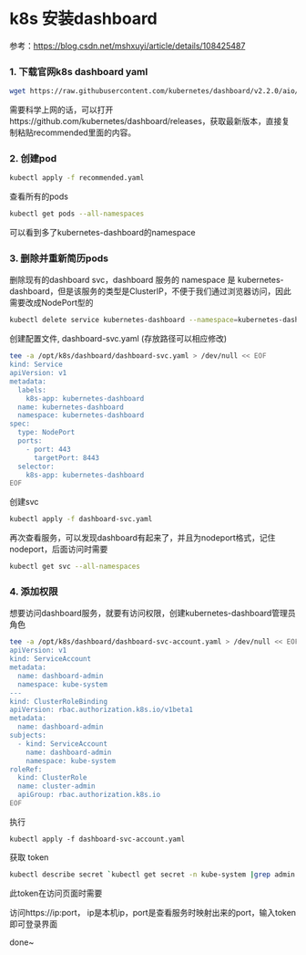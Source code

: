 # k8s 安装dashboard

参考：https://blog.csdn.net/mshxuyi/article/details/108425487

### 1. 下载官网k8s dashboard yaml

``` bash
wget https://raw.githubusercontent.com/kubernetes/dashboard/v2.2.0/aio/deploy/recommended.yaml
```

需要科学上网的话，可以打开https://github.com/kubernetes/dashboard/releases，获取最新版本，直接复制粘贴recommended里面的内容。

### 2. 创建pod

``` bash
kubectl apply -f recommended.yaml
```

查看所有的pods

``` bash
kubectl get pods --all-namespaces
```

可以看到多了kubernetes-dashboard的namespace

### 3.  删除并重新简历pods

删除现有的dashboard svc，dashboard 服务的 namespace 是 kubernetes-dashboard，但是该服务的类型是ClusterIP，不便于我们通过浏览器访问，因此需要改成NodePort型的
``` bash
kubectl delete service kubernetes-dashboard --namespace=kubernetes-dashboard
```

创建配置文件, dashboard-svc.yaml (存放路径可以相应修改)

``` bash
tee -a /opt/k8s/dashboard/dashboard-svc.yaml > /dev/null << EOF
kind: Service
apiVersion: v1
metadata:
  labels:
    k8s-app: kubernetes-dashboard
  name: kubernetes-dashboard
  namespace: kubernetes-dashboard
spec:
  type: NodePort
  ports:
    - port: 443
      targetPort: 8443
  selector:
    k8s-app: kubernetes-dashboard
EOF
```

创建svc

``` bash
kubectl apply -f dashboard-svc.yaml
```

再次查看服务，可以发现dashboard有起来了，并且为nodeport格式，记住nodeport，后面访问时需要

``` bash
kubectl get svc --all-namespaces
```

### 4. 添加权限

想要访问dashboard服务，就要有访问权限，创建kubernetes-dashboard管理员角色

``` bash
tee -a /opt/k8s/dashboard/dashboard-svc-account.yaml > /dev/null << EOF
apiVersion: v1
kind: ServiceAccount
metadata:
  name: dashboard-admin
  namespace: kube-system
---
kind: ClusterRoleBinding
apiVersion: rbac.authorization.k8s.io/v1beta1
metadata:
  name: dashboard-admin
subjects:
  - kind: ServiceAccount
    name: dashboard-admin
    namespace: kube-system
roleRef:
  kind: ClusterRole
  name: cluster-admin
  apiGroup: rbac.authorization.k8s.io
EOF
```

执行

``` ba
kubectl apply -f dashboard-svc-account.yaml
```

获取 token

``` bash
kubectl describe secret `kubectl get secret -n kube-system |grep admin|awk '{print $1}'` -n kube-system|grep '^token'|awk '{print $2}'
```

此token在访问页面时需要

访问https://ip:port， ip是本机ip，port是查看服务时映射出来的port，输入token即可登录界面

done~



